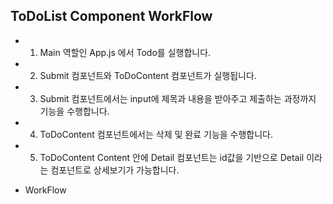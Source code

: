 ## ToDoList Component WorkFlow

- 1. Main 역할인 App.js 에서 Todo를 실행합니다.

- 2. Submit 컴포넌트와 ToDoContent 컴포넌트가 실행됩니다.

- 3. Submit 컴포넌트에서는 input에 제목과 내용을 받아주고 제출하는 과정까지 기능을 수행합니다.

- 4. ToDoContent 컴포넌트에서는 삭제 및 완료 기능을 수행합니다.

- 5. ToDoContent Content 안에 Detail 컴포넌트는 id값을 기반으로 Detail 이라는 컴포넌트로 상세보기가 가능합니다.

- WorkFlow


